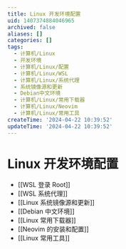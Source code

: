 ```yaml
---
title: Linux 开发环境配置
uid: 1407374884046965
archived: false
aliases: []
categories: []
tags:
  - 计算机/Linux
  - 开发环境
  - 计算机/Linux/配置
  - 计算机/Linux/WSL
  - 计算机/Linux/系统代理
  - 系统镜像源和更新
  - Debian中文环境
  - 计算机/Linux/常用下载器
  - 计算机/Linux/Neovim
  - 计算机/Linux/常用工具
createTime: '2024-04-22 10:39:52'
updateTime: '2024-04-22 10:39:52'
---
```


# Linux 开发环境配置

- [[WSL 登录 Root]]
- [[WSL 系统代理]]
- [[Linux 系统镜像源和更新]]
- [[Debian 中文环境]]
- [[Linux 常用下载器]]
- [[Neovim 的安装和配置]]
- [[Linux 常用工具]]
